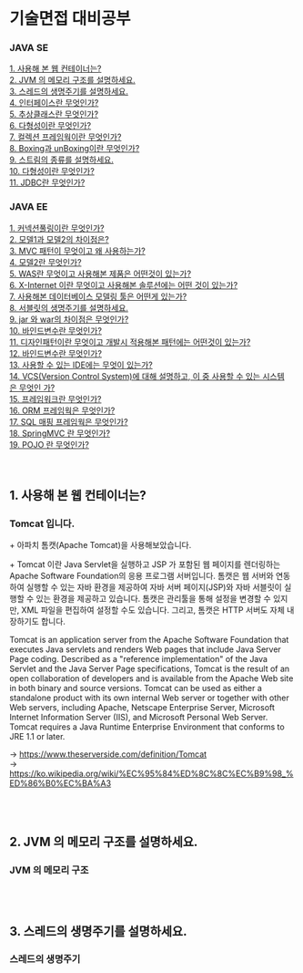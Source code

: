 <div>
  <h1>기술면접 대비공부</h1>
  <h3>JAVA SE</h3>
  <div><a href="#javase1"> 1. 사용해 본 웹 컨테이너는?</a></div>
  <div><a href="#javase2"> 2. JVM 의 메모리 구조를 설명하세요.</a></div>
  <div><a href="#javase3"> 3. 스레드의 생명주기를 설명하세요.</a></div>
  <div><a href="#javase4"> 4. 인터페이스란 무엇인가?</a></div>
  <div><a href="#javase5"> 5. 추상클래스란 무엇인가?</a></div>
  <div><a href="#javase6"> 6. 다형성이란 무엇인가?</a></div>
  <div><a href="#javase7"> 7. 컬렉션 프레임웍이란 무엇인가?</a></div>
  <div><a href="#javase8"> 8. Boxing과 unBoxing이란 무엇인가?</a></div>
  <div><a href="#javase9"> 9. 스트림의 종류를 설명하세요.</a></div>
  <div><a href="#javase10">10. 다형성이란 무엇인가?</a></div>
  <div><a href="#javase11">11. JDBC란 무엇인가?</a></div>
  
  <h3>JAVA EE</h3>
  <div><a href="#javaee1"> 1. 커넥션풀링이란 무엇인가?</a></div>
  <div><a href="#javaee2"> 2. 모델1과 모델2의 차이점은?</a></div>
  <div><a href="#javaee3"> 3. MVC 패턴이 무엇이고 왜 사용하는가?</a></div>
  <div><a href="#javaee4"> 4. 모델2란 무엇인가?</a></div>
  <div><a href="#javaee5"> 5. WAS란 무엇이고 사용해본 제품은 어떤것이 있는가?</a></div>
  <div><a href="#javaee6"> 6. X-Internet 이란 무엇이고 사용해본 솔루션에는 어떤 것이 있는가?</a></div>
  <div><a href="#javaee7"> 7. 사용해본 데이터베이스 모델링 툴은 어떤게 있는가?</a></div>
  <div><a href="#javaee8"> 8. 서블릿의 생명주기를 설명하세요.</a></div>
  <div><a href="#javaee9"> 9. jar 와 war의 차이점은 무엇인가?</a></div>
  <div><a href="#javaee10">10. 바인드변수란 무엇인가?</a></div>
  <div><a href="#javaee11">11. 디자인패턴이란 무엇이고 개발시 적용해본 패턴에는 어떤것이 있는가?</a></div>
  <div><a href="#javaee12">12. 바인드변수란 무엇인가?</a></div>
  <div><a href="#javaee13">13. 사용할 수 있는 IDE에는 무엇이 있는가?</a></div>
  <div><a href="#javaee14">14. VCS(Version Control System)에 대해 설명하고, 이 중 사용할 수 있는 시스템은 무엇인 가?</a></div>
  <div><a href="#javaee15">15. 프레임워크란 무엇인가?</a></div>
  <div><a href="#javaee16">16. ORM 프레임웍은 무엇인가?</a></div>
  <div><a href="#javaee17">17. SQL 매핑 프레임웍은 무엇인가?</a></div>
  <div><a href="#javaee18">18. SpringMVC 란 무엇인가?</a></div>
  <div><a href="#javaee19">19. POJO 란 무엇인가?</a></div>
</div>

<div><br><br></div>

<h2 id="javase1">1. 사용해 본 웹 컨테이너는?</h2>
<h3>Tomcat 입니다.</h3>
<p>+ 아파치 톰캣(Apache Tomcat)을 사용해보았습니다.</p>
<p>+ Tomcat 이란 Java Servlet을 실행하고 JSP 가 포함된 웹 페이지를 렌더링하는 Apache Software Foundation의 응용 프로그램 서버입니다.
톰캣은 웹 서버와 연동하여 실행할 수 있는 자바 환경을 제공하여 자바 서버 페이지(JSP)와 자바 서블릿이 실행할 수 있는 환경을 제공하고 있습니다. 톰캣은 관리툴을 통해 설정을 변경할 수 있지만, XML 파일을 편집하여 설정할 수도 있습니다. 그리고, 톰캣은 HTTP 서버도 자체 내장하기도 합니다.</p>
<p>Tomcat is an application server from the Apache Software Foundation that executes Java servlets and renders Web pages that include Java Server Page coding. Described as a "reference implementation" of the Java Servlet and the Java Server Page specifications, Tomcat is the result of an open collaboration of developers and is available from the Apache Web site in both binary and source versions. Tomcat can be used as either a standalone product with its own internal Web server or together with other Web servers, including Apache, Netscape Enterprise Server, Microsoft Internet Information Server (IIS), and Microsoft Personal Web Server. Tomcat requires a Java Runtime Enterprise Environment that conforms to JRE 1.1 or later.</p>

<span>→ https://www.theserverside.com/definition/Tomcat</span><br>
<span>→ https://ko.wikipedia.org/wiki/%EC%95%84%ED%8C%8C%EC%B9%98_%ED%86%B0%EC%BA%A3</span>


<div><br><br></div>

<h2 id="javase2">2. JVM 의 메모리 구조를 설명하세요.</h2>
<h3>JVM 의 메모리 구조</h3>
<p></p>

<div><br><br></div>

<h2 id="javaset3">3. 스레드의 생명주기를 설명하세요.</h2>
<h3>스레드의 생명주기</h3>
<p></p>

<div><br><br></div>
